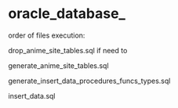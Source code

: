 # oracle_database_
order of files execution:

drop_anime_site_tables.sql if need to

generate_anime_site_tables.sql

generate_insert_data_procedures_funcs_types.sql

insert_data.sql
